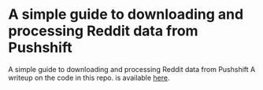 # A simple guide to downloading and processing Reddit data from Pushshift

A simple guide to downloading and processing Reddit data from Pushshift
A writeup on the code in this repo. is available [here][1].

[1]:    https://quaintitative.com/extract_reddit_pushshift/